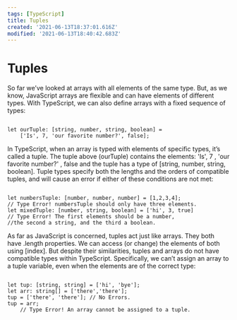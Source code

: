 ```yaml
---
tags: [TypeScript]
title: Tuples
created: '2021-06-13T18:37:01.616Z'
modified: '2021-06-13T18:40:42.683Z'
---
```


# Tuples
<p>So far we’ve looked at arrays with all elements of the same type. But, as we know, JavaScript arrays are flexible and can have elements of different types. With TypeScript, we can also define arrays with a fixed sequence of types: </p>

<code lang="js">
let ourTuple: [string, number, string, boolean] = 
    ['Is', 7, 'our favorite number?', false];
</code>
<p>In TypeScript, when an array is typed with elements of specific types, it’s called a tuple. The tuple above (ourTuple) contains the elements: 'Is', 7 , 'our favorite number?' , false and the tuple has a type of [string, number, string, boolean]. Tuple types specify both the lengths and the orders of compatible tuples, and will cause an error if either of these conditions are not met: </p>

<code>
let numbersTuple: [number, number, number] = [1,2,3,4]; 
// Type Error! numbersTuple should only have three elements.
let mixedTuple: [number, string, boolean] = ['hi', 3, true] 
// Type Error! The first elements should be a number,
//the second a string, and the third a boolean. 
</code>

<p>As far as JavaScript is concerned, tuples act just like arrays. They both have .length properties. We can access (or change) the elements of both using [index]. But despite their similarities, tuples and arrays do not have compatible types within TypeScript. Specifically, we can’t assign an array to a tuple variable, even when the elements are of the correct type: </p>

<code>
let tup: [string, string] = ['hi', 'bye'];
let arr: string[] = ['there','there'];
tup = ['there', 'there']; // No Errors.
tup = arr; 
    // Type Error! An array cannot be assigned to a tuple.
</code>

